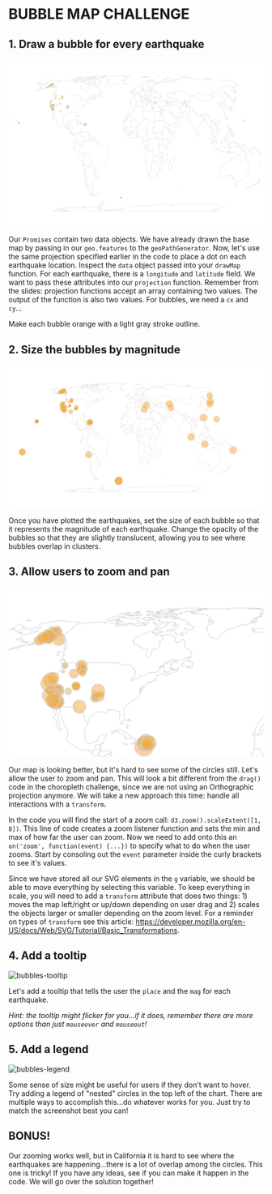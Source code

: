 # BUBBLE MAP CHALLENGE

## 1. Draw a bubble for every earthquake

![bubbles](images/bubbles.png)

Our `Promises` contain two data objects. We have already drawn the base map by passing in our `geo.features` to the `geoPathGenerator`. Now, let's use the same projection specified earlier in the code to place a dot on each earthquake location. Inspect the `data` object passed into your `drawMap` function. For each earthquake, there is a `longitude` and `latitude` field. We want to pass these attributes into our `projection` function. Remember from the slides: projection functions accept an array containing two values. The output of the function is also two values. For bubbles, we need a `cx` and `cy`...

Make each bubble orange with a light gray stroke outline.

## 2. Size the bubbles by magnitude

![bubbles sized](images/bubbles-sized.png)

Once you have plotted the earthquakes, set the size of each bubble so that it represents the magnitude of each earthquake. Change the opacity of the bubbles so that they are slightly translucent, allowing you to see where bubbles overlap in clusters.

## 3. Allow users to zoom and pan

![zoom](images/zoom.png)

Our map is looking better, but it's hard to see some of the circles still. Let's allow the user to zoom and pan. This will look a bit different from the `drag()` code in the choropleth challenge, since we are not using an Orthographic projection anymore. We will take a new approach this time: handle all interactions with a `transform`.

In the code you will find the start of a zoom call: `d3.zoom().scaleExtent([1, 8])`. This line of code creates a zoom listener function and sets the min and max of how far the user can zoom. Now we need to add onto this an `on('zoom', function(event) {...})` to specify what to do when the user zooms. Start by consoling out the `event` parameter inside the curly brackets to see it's values. 

Since we have stored all our SVG elements in the `g` variable, we should be able to move everything by selecting this variable. To keep everything in scale, you will need to add a `transform` attribute that does two things: 1) moves the map left/right or up/down depending on user drag and 2) scales the objects larger or smaller depending on the zoom level. For a reminder on types of `transform` see this article: https://developer.mozilla.org/en-US/docs/Web/SVG/Tutorial/Basic_Transformations.

## 4. Add a tooltip

![bubbles-tooltip](images/bubbles-tooltip.png)

Let's add a tooltip that tells the user the `place` and the `mag` for each earthquake.

*Hint: the tooltip might flicker for you...if it does, remember there are more options than just `mouseover` and `mouseout`!*

## 5. Add a legend

![bubbles-legend](images/bubbles-legend.png)

Some sense of size might be useful for users if they don't want to hover. Try adding a legend of "nested" circles in the top left of the chart. There are multiple ways to accomplish this...do whatever works for you. Just try to match the screenshot best you can!

## BONUS!

Our zooming works well, but in California it is hard to see where the earthquakes are happening...there is a lot of overlap among the circles. This one is tricky! If you have any ideas, see if you can make it happen in the code. We will go over the solution together!